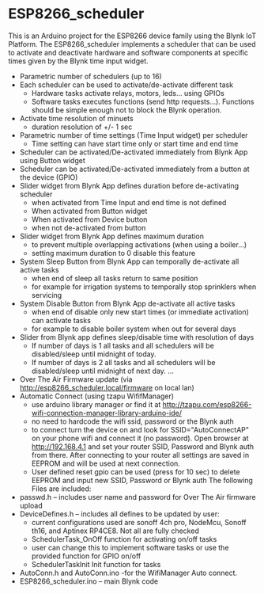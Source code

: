 ﻿# ESP8266_scheduler
This is an Arduino project for the ESP8266 device family using the Blynk IoT Platform.
The ESP8266_scheduler implements a scheduler that can be used to activate and deactivate hardware and software components at specific times given by the Blynk time input widget.

  - Parametric number of schedulers (up to 16)
  - Each scheduler can be used to activate/de-activate different task
      - Hardware tasks activate relays, motors, leds… using GPIOs
      - Software tasks executes functions (send http requests...). 
        Functions should be simple enough not to block the Blynk operation.
  - Activate time resolution of minuets
      - duration resolution of +/- 1 sec
  - Parametric number of time settings (Time Input widget) per scheduler
      - Time setting can have start time only or start time and end time
  - Scheduler can be activated/De-activated immediately from Blynk App using Button widget
  - Scheduler can be activated/De-activated immediately from a button at the device (GPIO)
  - Slider widget from Blynk App defines duration before de-activating scheduler 
      - when activated from Time Input and end time is not defined
      - When activated from Button widget
      - When activated from Device button
      - when not de-activated from button
  - Slider widget from Blynk App defines maximum duration
      - to prevent multiple overlapping activations (when using a boiler...)
      - setting maximum duration to 0 disable this feature 
  - System Sleep Button from Blynk App can temporally de-activate all active tasks 
      - when end of sleep all tasks return to same position
      - for example for irrigation systems to temporally stop sprinklers when servicing
  - System Disable Button from Blynk App de-activate all active tasks 
      - when end of disable only new start times (or immediate activation) can activate tasks
      - for example to disable boiler system when out for several days
  - Slider from Blynk app defines sleep/disable time with resolution of days
      - If number of days is 1 all tasks and all schedulers will be disabled/sleep until midnight of today.
      - If number of days is 2 all tasks and all schedulers will be disabled/sleep until midnight of next day. ...
  - Over The Air Firmware update (via http://esp8266_scheduler.local/firmware on local lan)
  - Automatic Connect (using tzapu WififManager)
      - use arduino library manager or find it at http://tzapu.com/esp8266-wifi-connection-manager-library-arduino-ide/
      - no need to hardcode the wifi ssid, password or the Blynk auth
      - to connect turn the device on and look for SSID="AutoConnectAP" on your phone wifi and connect it (no password).
        Open browser at http://192.168.4.1 and set your router SSID, Password and Blynk auth from there.
        After connecting to your router all settings are saved in EEPROM and will be used at next connection.
      - User defined reset gpio can be used (press for 10 sec) to delete EEPROM and input new SSID, Password or Blynk auth 
The following Files are included:
  - passwd.h – includes user name and password for Over The Air firmware upload
  - DeviceDefines.h – includes all defines to be updated by user:
      - current configurations used are sonoff 4ch pro, NodeMcu, Sonoff th16, and Aptinex RP4CE8. Not all are fully checked
      - SchedulerTask_OnOff function for activating on/off tasks
      - user can change this to implement software tasks or use the provided function for GPIO on/off
      - SchedulerTaskInit Init function for tasks
  - AutoConn.h and AutoConn.ino -for the WifiManager Auto connect.
  - ESP8266_scheduler.ino – main Blynk code


